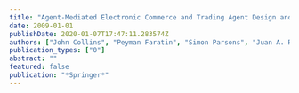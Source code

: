 ```yaml
---
title: "Agent-Mediated Electronic Commerce and Trading Agent Design and Analysis, AAMAS 2007 Workshop, AMEC 2007, Honolulu, Hawaii, May 14, 2007, and AAAI 2007 Workshop, TADA 2007, Vancouver, Canada, July 23, 2007, Selected and Revised Papers"
date: 2009-01-01
publishDate: 2020-01-07T17:47:11.283574Z
authors: ["John Collins", "Peyman Faratin", "Simon Parsons", "Juan A. Rodríguez-Aguilar", "Norman M. Sadeh", "Onn Shehory", "Elizabeth Sklar"]
publication_types: ["0"]
abstract: ""
featured: false
publication: "*Springer*"
---
```


